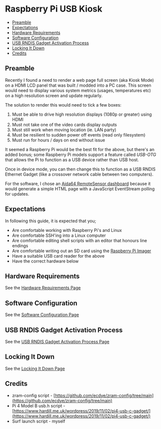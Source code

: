 # Raspberry Pi USB Kiosk

- [Preamble](#preamble)
- [Expectations](#expectations)
- [Hardware Requirements](#hardware-requirements)
- [Software Configuration](#software-configuration)
- [USB RNDIS Gadget Activation Process](#usb-rndis-gadget-activation-process)
- [Locking It Down](#locking-it-down)
- [Credits](#credits)

## Preamble

Recently I found a need to render a web page full screen (aka Kiosk Mode) on a HDMI LCD panel that was built / modded into a PC case. 
This screen would need to display various system metrics (usages, temperatures etc) on a high resolution screen and update regularly.

The solution to render this would need to tick a few boxes:

1. Must be able to drive high resolution displays (1080p or greater) using HDMI
2. Must not take one of the video cards display outputs
3. Must still work when moving location (ie. LAN party)
4. Must be resilient to sudden power off events (read only filesystem)
5. Must run for hours / days on end without issue

It seemed a Raspberry Pi would be the best fit for the above, but there's an added bonus; some Raspberry Pi models support a feature called *USB-OTG* that allows the Pi to function as a USB device rather than USB host.

Once in device mode, you can then change this to function as a USB RNDIS Ethernet Gadget (like a crossover network cable between two computers).

For the software, I chose an [Aida64 RemoteSensor dashboard](https://www.aida64.com/products/features/external-display-support) because it would generate a simple HTML page with a JavaScript EventStream polling for updates.

## Expectations

In following this guide, it is expected that you;

* Are comfortable working with Raspberry Pi's and Linux
* Are comfortable SSH'ing into a Linux computer
* Are comfortable editing shell scripts with an editor that honours line endings
* Are comfortable writing out an SD card using the [Raspberry Pi Imager](https://www.raspberrypi.com/software/)
* Have a suitable USB card reader for the above
* Have the correct hardware below

## Hardware Requirements

See the [Hardware Requirements Page](raspberry-pi-usb-kiosk-hardware.md)

## Software Configuration

See the [Software Configuration Page](raspberry-pi-usb-kiosk-software.md)

## USB RNDIS Gadget Activation Process

See the [USB RNDIS Gadget Activation Process Page](raspberry-pi-usb-kiosk-gadget.md)

## Locking It Down

See the [Locking It Down Page](raspberry-pi-usb-kiosk-overlay.md)

## Credits

* zram-config script - [https://github.com/ecdye/zram-config/tree/main](https://github.com/ecdye/zram-config/tree/main)
* Pi 4 Model B usb.h script - [https://www.hardill.me.uk/wordpress/2019/11/02/pi4-usb-c-gadget/](https://www.hardill.me.uk/wordpress/2019/11/02/pi4-usb-c-gadget/)
* Surf launch script - myself